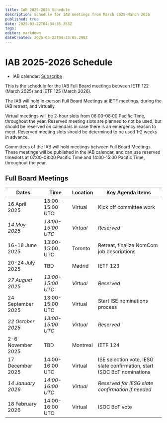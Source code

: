 ```yaml
---
title: IAB 2025-2026 Schedule
description: Schedule for IAB meetings from March 2025-March 2026
published: true
date: 2025-03-22T04:34:35.383Z
tags: 
editor: markdown
dateCreated: 2025-03-22T04:33:05.299Z
---
```


# IAB 2025-2026 Schedule

* IAB calendar: [Subscribe](https://calendar.google.com/calendar/ical/ietf.org_k88jdeojmvn249q37ain3ojepc%40group.calendar.google.com/public/basic.ics)

This is the schedule for the IAB Full Board meetings between IETF 122 (March 2025) and IETF 125 (March 2026).

The IAB will hold in-person Full Board Meetings at IETF meetings, during the IAB retreat, and virtually.

Virtual meetings will be 2-hour slots from 06:00-08:00 Pacific Time, throughout the year. Reserved meeting slots are planned to not be used, but should be reserved on calendars in case there is an emergency reason to meet. Reserved meeting slots should be determined to be used 1-2 weeks in advance.

Committees of the IAB will hold meetings between Full Board Meetings. These meetings will be published in the IAB calendar, and can use reserved timeslots at 07:00-08:00 Pacific Time and 14:00-15:00 Pacific Time, throughout the year.

## Full Board Meetings

| Dates             | Time              | Location      | Key Agenda Items        |
| ----------------- | ----------------- | ------------- | ----------------------- |
| 16 April 2025     | 13:00-15:00 UTC   | Virtual       | Kick off committee work |
| *14 May 2025*     | *13:00-15:00 UTC* | *Virtual*     | *Reserved*              |
| 16-18 June 2025   | 13:00-15:00 UTC   | Toronto       | Retreat, finalize NomCom job descriptions |
| 20-24 July 2025   | TBD               | Madrid        | IETF 123                |
| *27 August 2025*  | *13:00-15:00 UTC* | *Virtual*     | *Reserved*              |
| 24 September 2025 | 13:00-15:00 UTC   | Virtual       | Start ISE nominations process  |
| *22 October 2025* | *13:00-15:00 UTC* | *Virtual*     | *Reserved*              |
| 2-6 November 2025 | TBD               | Montreal      | IETF 124                |
| 17 December 2025  | 14:00-16:00 UTC   | Virtual       | ISE selection vote, IESG slate confirmation, start ISOC BoT nominations |
| *14 January 2026* | *14:00-16:00 UTC* | *Virtual*     | *Reserved for IESG slate confirmation if needed*  |
| 18 February 2026  | 14:00-16:00 UTC   | Virtual       | ISOC BoT vote |
